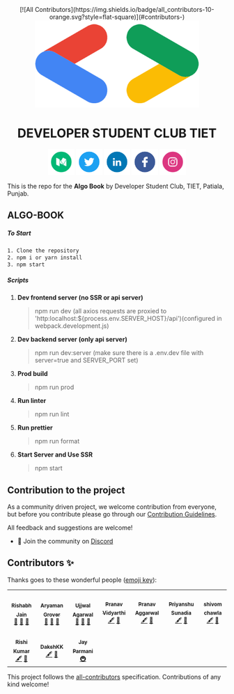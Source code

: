 <div align = "center">
<!-- ALL-CONTRIBUTORS-BADGE:START - Do not remove or modify this section -->
[![All Contributors](https://img.shields.io/badge/all_contributors-10-orange.svg?style=flat-square)](#contributors-)
<!-- ALL-CONTRIBUTORS-BADGE:END -->

<img height=200px src="https://github.com/developer-student-club-thapar/officialWebsite/blob/master/src/assets/dsc_logo.png">

# DEVELOPER STUDENT CLUB TIET

<a href="https://medium.com/developer-student-clubs-tiet"><img src="https://github.com/aritraroy/social-icons/blob/master/medium-icon.png?raw=true" width="60"></a>
<a href="https://twitter.com/dsctiet"><img src="https://github.com/aritraroy/social-icons/blob/master/twitter-icon.png?raw=true" width="60"></a>
<a href="https://www.linkedin.com/company/developer-student-club-thapar"><img src="https://github.com/aritraroy/social-icons/blob/master/linkedin-icon.png?raw=true" width="60"></a>
<a href="https://facebook.com/dscthapar"><img src="https://github.com/aritraroy/social-icons/blob/master/facebook-icon.png?raw=true" width="60"></a>
<a href="https://instagram.com/dsc.tiet"><img src="https://github.com/aritraroy/social-icons/blob/master/instagram-icon.png?raw=true" width="60"></a>

</div>

This is the repo for the **Algo Book** by Developer Student Club, TIET, Patiala, Punjab.

## ALGO-BOOK

##### To Start

```
1. Clone the repository
2. npm i or yarn install
3. npm start
```

##### Scripts

1. **Dev frontend server (no SSR or api server)**

    > npm run dev (all axios requests are proxied to 'http:localhost:\${process.env.SERVER_HOST}/api')(configured in webpack.development.js)

2. **Dev backend server (only api server)**

    > npm run dev:server
    > (make sure there is a .env.dev file with server=true and SERVER_PORT set)

3. **Prod build**

    > npm run prod

4. **Run linter**

    > npm run lint

5. **Run prettier**

    > npm run format

6. **Start Server and Use SSR**

    > npm start
    
## Contribution to the project

As a community driven project, we welcome contribution from everyone, but before you contribute please go through our [Contribution Guidelines](CONTRIBUTING.md).

All feedback and suggestions are welcome!

- 💬 Join the community on [Discord](https://discord.gg/3C4TESX)

## Contributors ✨

Thanks goes to these wonderful people ([emoji key](https://allcontributors.org/docs/en/emoji-key)):

<!-- ALL-CONTRIBUTORS-LIST:START - Do not remove or modify this section -->
<!-- prettier-ignore-start -->
<!-- markdownlint-disable -->
<table>
  <tr>
    <td align="center"><a href="https://github.com/RishabhJain-28"><img src="https://avatars3.githubusercontent.com/u/56471206?v=4" width="100px;" alt=""/><br /><sub><b>Rishabh Jain</b></sub></a><br /><a href="#design-RishabhJain-28" title="Design">🎨</a> <a href="https://github.com/developer-student-club-thapar/algo-book/commits?author=RishabhJain-28" title="Documentation">📖</a> <a href="#maintenance-RishabhJain-28" title="Maintenance">🚧</a></td>
    <td align="center"><a href="https://github.com/Aryaman1706"><img src="https://avatars2.githubusercontent.com/u/56519273?v=4" width="100px;" alt=""/><br /><sub><b>Aryaman Grover</b></sub></a><br /><a href="#design-Aryaman1706" title="Design">🎨</a> <a href="https://github.com/developer-student-club-thapar/algo-book/commits?author=Aryaman1706" title="Documentation">📖</a> <a href="#maintenance-Aryaman1706" title="Maintenance">🚧</a></td>
    <td align="center"><a href="https://github.com/specter25"><img src="https://avatars1.githubusercontent.com/u/56391382?v=4" width="100px;" alt=""/><br /><sub><b>Ujjwal Agarwal</b></sub></a><br /><a href="https://github.com/developer-student-club-thapar/algo-book/commits?author=specter25" title="Documentation">📖</a> <a href="#maintenance-specter25" title="Maintenance">🚧</a> <a href="#design-specter25" title="Design">🎨</a></td>
    <td align="center"><a href="https://github.com/pranavvidyarthi7"><img src="https://avatars3.githubusercontent.com/u/55582190?v=4" width="100px;" alt=""/><br /><sub><b>Pranav Vidyarthi</b></sub></a><br /><a href="#content-pranavvidyarthi7" title="Content">🖋</a> <a href="https://github.com/developer-student-club-thapar/algo-book/commits?author=pranavvidyarthi7" title="Documentation">📖</a></td>
    <td align="center"><a href="https://github.com/agg-pranav"><img src="https://avatars1.githubusercontent.com/u/56552104?v=4" width="100px;" alt=""/><br /><sub><b>Pranav Aggarwal</b></sub></a><br /><a href="#content-agg-pranav" title="Content">🖋</a> <a href="https://github.com/developer-student-club-thapar/algo-book/commits?author=agg-pranav" title="Documentation">📖</a></td>
    <td align="center"><a href="https://github.com/mr-robot183"><img src="https://avatars0.githubusercontent.com/u/63597682?v=4" width="100px;" alt=""/><br /><sub><b>Priyanshu Sunadia</b></sub></a><br /><a href="#content-mr-robot183" title="Content">🖋</a> <a href="https://github.com/developer-student-club-thapar/algo-book/commits?author=mr-robot183" title="Documentation">📖</a></td>
    <td align="center"><a href="https://github.com/shivom2k"><img src="https://avatars3.githubusercontent.com/u/56880740?v=4" width="100px;" alt=""/><br /><sub><b>shivom chawla</b></sub></a><br /><a href="#content-shivom2k" title="Content">🖋</a> <a href="https://github.com/developer-student-club-thapar/algo-book/commits?author=shivom2k" title="Documentation">📖</a></td>
  </tr>
  <tr>
    <td align="center"><a href="https://github.com/RishiKr3101"><img src="https://avatars1.githubusercontent.com/u/65591606?v=4" width="100px;" alt=""/><br /><sub><b>Rishi Kumar</b></sub></a><br /><a href="#content-RishiKr3101" title="Content">🖋</a> <a href="https://github.com/developer-student-club-thapar/algo-book/commits?author=RishiKr3101" title="Documentation">📖</a></td>
    <td align="center"><a href="https://github.com/DakshKK"><img src="https://avatars1.githubusercontent.com/u/54723155?v=4" width="100px;" alt=""/><br /><sub><b>DakshKK</b></sub></a><br /><a href="#content-DakshKK" title="Content">🖋</a> <a href="https://github.com/developer-student-club-thapar/algo-book/commits?author=DakshKK" title="Documentation">📖</a></td>
    <td align="center"><a href="https://linkedin.com/in/jsparmani"><img src="https://avatars3.githubusercontent.com/u/41769747?v=4" width="100px;" alt=""/><br /><sub><b>Jay Parmani</b></sub></a><br /><a href="#infra-jsparmani" title="Infrastructure (Hosting, Build-Tools, etc)">🚇</a></td>
  </tr>
</table>

<!-- markdownlint-enable -->
<!-- prettier-ignore-end -->
<!-- ALL-CONTRIBUTORS-LIST:END -->

This project follows the [all-contributors](https://github.com/all-contributors/all-contributors) specification. Contributions of any kind welcome!